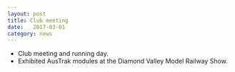 ```yaml
---
layout: post
title: Club meeting
date:   2017-03-01
category: news
---
```


* Club meeting and running day.
* Exhibited AusTrak modules at the Diamond Valley Model Railway Show.
